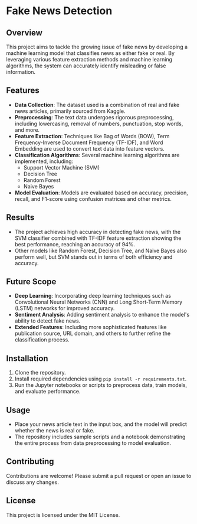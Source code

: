 # Fake News Detection

## Overview
This project aims to tackle the growing issue of fake news by developing a machine learning model that classifies news as either fake or real. By leveraging various feature extraction methods and machine learning algorithms, the system can accurately identify misleading or false information.

## Features
- **Data Collection**: The dataset used is a combination of real and fake news articles, primarily sourced from Kaggle.
- **Preprocessing**: The text data undergoes rigorous preprocessing, including lowercasing, removal of numbers, punctuation, stop words, and more.
- **Feature Extraction**: Techniques like Bag of Words (BOW), Term Frequency-Inverse Document Frequency (TF-IDF), and Word Embedding are used to convert text data into feature vectors.
- **Classification Algorithms**: Several machine learning algorithms are implemented, including:
  - Support Vector Machine (SVM)
  - Decision Tree
  - Random Forest
  - Naive Bayes
- **Model Evaluation**: Models are evaluated based on accuracy, precision, recall, and F1-score using confusion matrices and other metrics.

## Results
- The project achieves high accuracy in detecting fake news, with the SVM classifier combined with TF-IDF feature extraction showing the best performance, reaching an accuracy of 94%.
- Other models like Random Forest, Decision Tree, and Naive Bayes also perform well, but SVM stands out in terms of both efficiency and accuracy.

## Future Scope
- **Deep Learning**: Incorporating deep learning techniques such as Convolutional Neural Networks (CNN) and Long Short-Term Memory (LSTM) networks for improved accuracy.
- **Sentiment Analysis**: Adding sentiment analysis to enhance the model's ability to detect fake news.
- **Extended Features**: Including more sophisticated features like publication source, URL domain, and others to further refine the classification process.

## Installation
1. Clone the repository.
2. Install required dependencies using `pip install -r requirements.txt`.
3. Run the Jupyter notebooks or scripts to preprocess data, train models, and evaluate performance.

## Usage
- Place your news article text in the input box, and the model will predict whether the news is real or fake.
- The repository includes sample scripts and a notebook demonstrating the entire process from data preprocessing to model evaluation.

## Contributing
Contributions are welcome! Please submit a pull request or open an issue to discuss any changes.

## License
This project is licensed under the MIT License. 
